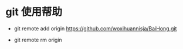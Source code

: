# git 使用帮助

- git remote add origin https://github.com/woxihuannisja/BaiHong.git

- git remote rm origin